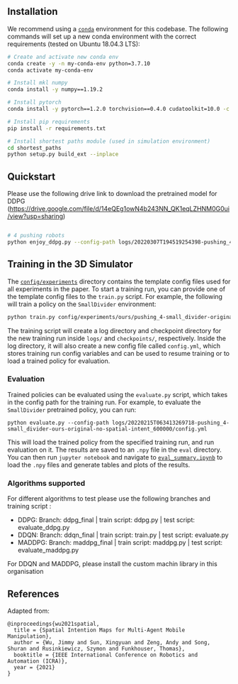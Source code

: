 ## Installation

We recommend using a [`conda`](https://docs.conda.io/en/latest/miniconda.html) environment for this codebase. The following commands will set up a new conda environment with the correct requirements (tested on Ubuntu 18.04.3 LTS):

```bash
# Create and activate new conda env
conda create -y -n my-conda-env python=3.7.10
conda activate my-conda-env

# Install mkl numpy
conda install -y numpy==1.19.2

# Install pytorch
conda install -y pytorch==1.2.0 torchvision==0.4.0 cudatoolkit=10.0 -c pytorch

# Install pip requirements
pip install -r requirements.txt

# Install shortest paths module (used in simulation environment)
cd shortest_paths
python setup.py build_ext --inplace
```

## Quickstart

Please use the following drive link to download the pretrained model for DDPG (https://drive.google.com/file/d/14eQEg1owN4b243NN_QK1eqLZHNM0G0ui/view?usp=sharing) 
```bash

# 4 pushing robots
python enjoy_ddpg.py --config-path logs/20220307T194519254398-pushing_4-small_divider-ours-original/config.yml
```


## Training in the 3D Simulator

The [`config/experiments`](config/experiments) directory contains the template config files used for all experiments in the paper. To start a training run, you can provide one of the template config files to the `train.py` script. For example, the following will train a policy on the `SmallDivider` environment:

```bash
python train.py config/experiments/ours/pushing_4-small_divider-original.yml
```

The training script will create a log directory and checkpoint directory for the new training run inside `logs/` and `checkpoints/`, respectively. Inside the log directory, it will also create a new config file called `config.yml`, which stores training run config variables and can be used to resume training or to load a trained policy for evaluation.


### Evaluation

Trained policies can be evaluated using the `evaluate.py` script, which takes in the config path for the training run. For example, to evaluate the `SmallDivider` pretrained policy, you can run:

```
python evaluate.py --config-path logs/20220215T063413269718-pushing_4-small_divider-ours-original-no-spatial-intent_600000/config.yml
```

This will load the trained policy from the specified training run, and run evaluation on it. The results are saved to an `.npy` file in the `eval` directory. You can then run `jupyter notebook` and navigate to [`eval_summary.ipynb`](eval_summary.ipynb) to load the `.npy` files and generate tables and plots of the results.


### Algorithms supported

For different algorithms to test please use the following branches and training script : 

- DDPG: Branch: ddpg_final |  train script: ddpg.py | test script: evaluate_ddpg.py 
- DDQN: Branch: ddqn_final |  train script: train.py | test script: evaluate.py 
- MADDPG: Branch: maddpg_final |  train script: maddpg.py | test script: evaluate_maddpg.py

For DDQN and MADDPG, please install the custom machin library in this organisation 


## References

Adapted from: 
```
@inproceedings{wu2021spatial,
  title = {Spatial Intention Maps for Multi-Agent Mobile Manipulation},
  author = {Wu, Jimmy and Sun, Xingyuan and Zeng, Andy and Song, Shuran and Rusinkiewicz, Szymon and Funkhouser, Thomas},
  booktitle = {IEEE International Conference on Robotics and Automation (ICRA)},
  year = {2021}
}
```
